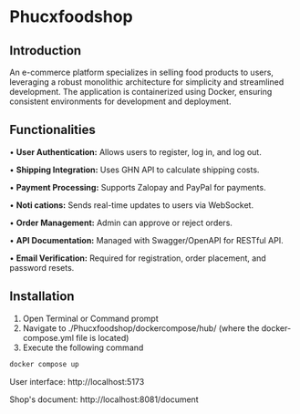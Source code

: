 # Phucxfoodshop
## Introduction
An e-commerce platform specializes in selling food products to users, leveraging a robust monolithic architecture for simplicity and streamlined development. The application is containerized using Docker, ensuring consistent environments for development and deployment.
## Functionalities
 • **User Authentication:** Allows users to register, log in, and log out.
 
 • **Shipping Integration:** Uses GHN API to calculate shipping costs.
 
 • **Payment Processing:** Supports Zalopay and PayPal for payments.
 
 • **Noti cations:** Sends real-time updates to users via WebSocket.
 
 • **Order Management:** Admin can approve or reject orders.

 • **API Documentation:** Managed with Swagger/OpenAPI for RESTful API.
 
 • **Email Verification:** Required for registration, order placement, and password resets.

## Installation
1. Open Terminal or Command prompt
2. Navigate to ./Phucxfoodshop/dockercompose/hub/ (where the docker-compose.yml file is located)
3. Execute the following command
```bash
docker compose up
```
User interface: http://localhost:5173

Shop's document: http://localhost:8081/document
